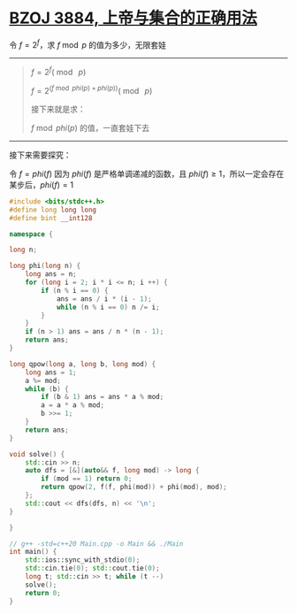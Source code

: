 # [BZOJ 3884, 上帝与集合的正确用法](http://oj.daimayuan.top/course/28/problem/535)

令 $f = 2 ^ f$，求 $f \bmod p$ 的值为多少，无限套娃

---

> $f = 2 ^ f (\bmod \ p)$
>
> $f = 2 ^ {(f \bmod phi(p) + phi(p))} (\bmod \ p)$
>
> 接下来就是求：
>
> $f \bmod phi(p)$ 的值，一直套娃下去

---

接下来需要探究：

令 $f = phi(f)$ 因为 $phi(f)$ 是严格单调递减的函数，且 $phi(f) \geq 1$，所以一定会存在某步后，$phi(f) = 1$

```cpp
#include <bits/stdc++.h>
#define long long long
#define bint __int128

namespace {

long n;

long phi(long n) {
    long ans = n;
    for (long i = 2; i * i <= n; i ++) {
        if (n % i == 0) {
            ans = ans / i * (i - 1);
            while (n % i == 0) n /= i;
        }
    }
    if (n > 1) ans = ans / n * (n - 1);
    return ans;
}

long qpow(long a, long b, long mod) {
    long ans = 1;
    a %= mod;
    while (b) {
        if (b & 1) ans = ans * a % mod;
        a = a * a % mod;
        b >>= 1;
    }
    return ans;
}

void solve() {
    std::cin >> n;
    auto dfs = [&](auto&& f, long mod) -> long {
        if (mod == 1) return 0;
        return qpow(2, f(f, phi(mod)) + phi(mod), mod);
    };
    std::cout << dfs(dfs, n) << '\n';
}

}

// g++ -std=c++20 Main.cpp -o Main && ./Main
int main() {
    std::ios::sync_with_stdio(0);
    std::cin.tie(0); std::cout.tie(0);
    long t; std::cin >> t; while (t --)
    solve();
    return 0;
}

```